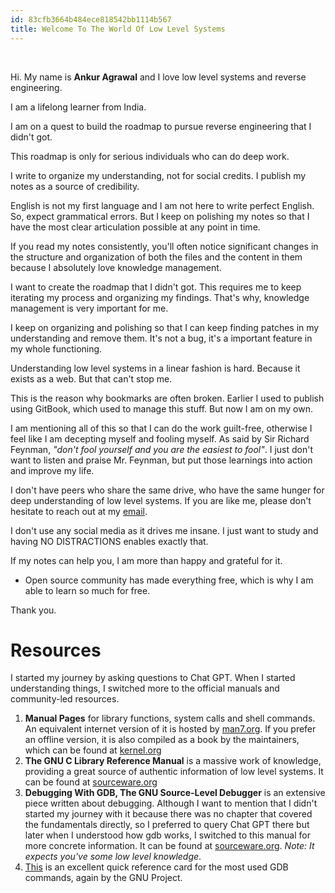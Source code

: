 ```yaml
---
id: 83cfb3664b484ece818542bb1114b567
title: Welcome To The World Of Low Level Systems
---
```


&nbsp;

Hi. My name is **Ankur Agrawal** and I love low level systems and reverse engineering.

I am a lifelong learner from India.

I am on a quest to build the roadmap to pursue reverse engineering that I didn't got.

This roadmap is only for serious individuals who can do deep work.

I write to organize my understanding, not for social credits. I publish my notes as a source of credibility.

English is not my first language and I am not here to write perfect English. So, expect grammatical errors. But I keep on polishing my notes so that I have the most clear articulation possible at any point in time.

If you read my notes consistently, you'll often notice significant changes in the structure and organization of both the files and the content in them because I absolutely love knowledge management.

I want to create the roadmap that I didn't got. This requires me to keep iterating my process and organizing my findings. That's why, knowledge management is very important for me.

I keep on organizing and polishing so that I can keep finding patches in my understanding and remove them. It's not a bug, it's a important feature in my whole functioning.

Understanding low level systems in a linear fashion is hard. Because it exists as a web. But that can't stop me.

This is the reason why bookmarks are often broken. Earlier I used to publish using GitBook, which used to manage this stuff. But now I am on my own.

I am mentioning all of this so that I can do the work guilt-free, otherwise I feel like I am decepting myself and fooling myself. As said by Sir Richard Feynman, *"don't fool yourself and you are the easiest to fool"*. I just don't want to listen and praise Mr. Feynman, but put those learnings into action and improve my life.

I don't have peers who share the same drive, who have the same hunger for deep understanding of low level systems. If you are like me, please don't hesitate to reach out at my [email](mailto:manageme@protonmail.com).

I don't use any social media as it drives me insane. I just want to study and having NO DISTRACTIONS enables exactly that.

If my notes can help you, I am more than happy and grateful for it.
- Open source community has made everything free, which is why I am able to learn so much for free.

Thank you.

# Resources

I started my journey by asking questions to Chat GPT. When I started understanding things, I switched more to the official manuals and community-led resources.

1. **Manual Pages** for library functions, system calls and shell commands. An equivalent internet version of it is hosted by [man7.org](https://man7.org/linux/man-pages/). If you prefer an offline version, it is also compiled as a book by the maintainers, which can be found at [kernel.org](https://mirrors.edge.kernel.org/pub/linux/docs/man-pages/book/)
2. **The GNU C Library Reference Manual** is a massive work of knowledge, providing a great source of authentic information of low level systems. It can be found at [sourceware.org](https://sourceware.org/glibc/manual/latest/pdf/libc.pdf)
3. **Debugging With GDB, The GNU Source-Level Debugger** is an extensive piece written about debugging. Although I want to mention that I didn't started my journey with it because there was no chapter that covered the fundamentals directly, so I preferred to query Chat GPT there but later when I understood how gdb works, I switched to this manual for more concrete information. It can be found at [sourceware.org](https://sourceware.org/gdb/current/onlinedocs/gdb.pdf). *Note: It expects you've some low level knowledge*.
4. [This](https://sourceware.org/gdb/current/onlinedocs/refcard.pdf) is an excellent quick reference card for the most used GDB commands, again by the GNU Project.